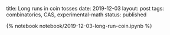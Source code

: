 title: Long runs in coin tosses
date: 2019-12-03
layout: post
tags: combinatorics, CAS, experimental-math
status: published

{% notebook notebook/2019-12-03-long-run-coin.ipynb %}
